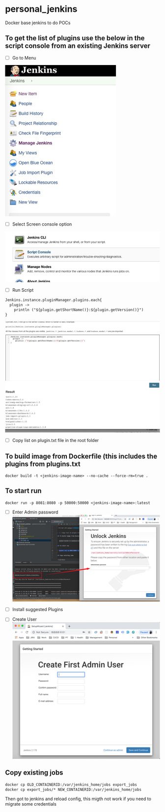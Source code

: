 # personal_jenkins
Docker base jenkins to do POCs

## To get the list of plugins use the below in the script console from an existing Jenkins server

- [ ] Go to Menu

![Jenkins Menu](/resources/jenkins_menu.jpg)


- [ ] Select Screen console option

![Script console options](/resources/script_console_opt.jpg)


- [ ] Run Script

```
Jenkins.instance.pluginManager.plugins.each{
  plugin -> 
    println ("${plugin.getShortName()}:${plugin.getVersion()}")
}
```
![Script and output](/resources/script_and_output.jpg)


- [ ] Copy list on plugin.txt file in the root folder

## To build image from Dockerfile (this includes the plugins from plugins.txt

  ```
  docker build -t <jenkins-image-name> --no-cache --force-rm=true .
  ```

## To start run

  ```
  docker run -p 8081:8080 -p 50000:50000 <jenkins-image-name>:latest
  ```
  
- [ ] Enter Admin password
![Enter Admin Password](/resources/admin_password.png)


- [ ] Install suggested Plugins

- [ ] Create User
![Enter Admin Password](/resources/create_user.png)


  
## Copy existing jobs

  ```
  docker cp OLD_CONTAINERID:/var/jenkins_home/jobs export_jobs
  docker cp export_jobs/* NEW_CONTAINERID:/var/jenkins_home/jobs
  ```
  Then got to jenkins and reload config, this migth not work if you need to migrate some credentials
  
    
